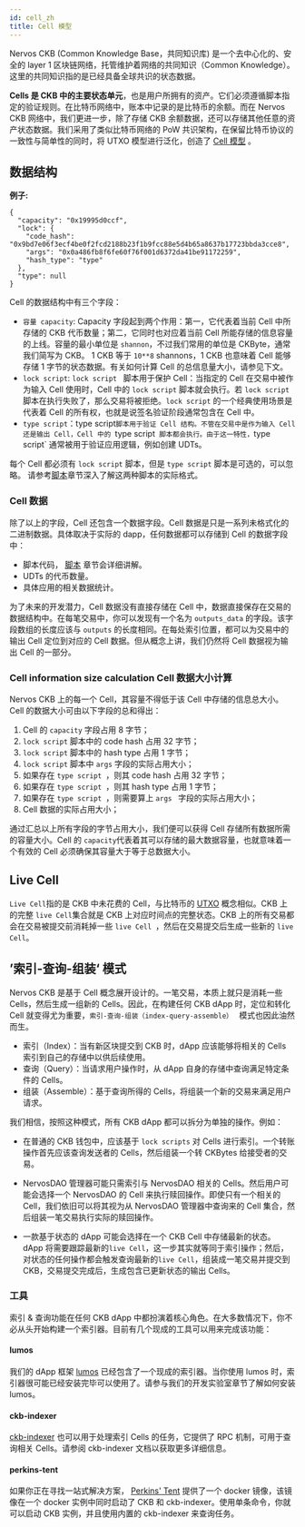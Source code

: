 ```yaml
---
id: cell_zh
title: Cell 模型
---
```


Nervos CKB (Common Knowledge Base，共同知识库) 是一个去中心化的、安全的 layer 1 区块链网络，托管维护着网络的共同知识（Common Knowledge）。这里的共同知识指的是已经具备全球共识的状态数据。 

**Cells 是 CKB 中的主要状态单元**，也是用户所拥有的资产。它们必须遵循脚本指定的验证规则。在比特币网络中，账本中记录的是比特币的余额。而在 Nervos CKB 网络中，我们更进一步，除了存储 CKB 余额数据，还可以存储其他任意的资产状态数据。我们采用了类似比特币网络的 PoW 共识架构，在保留比特币协议的一致性与简单性的同时，将 UTXO 模型进行泛化，创造了 [Cell 模型](https://medium.com/nervosnetwork/https-medium-com-nervosnetwork-cell-model-7323fca57571) 。

## 数据结构

**例子:**

```
{
  "capacity": "0x19995d0ccf",
  "lock": {
    "code_hash": "0x9bd7e06f3ecf4be0f2fcd2188b23f1b9fcc88e5d4b65a8637b17723bbda3cce8",
    "args": "0x0a486fb8f6fe60f76f001d6372da41be91172259",
    "hash_type": "type"
  },
  "type": null
}
```

Cell 的数据结构中有三个字段：

* `容量 capacity`: Capacity 字段起到两个作用：第一，它代表着当前 Cell 中所存储的 CKB 代币数量；第二，它同时也对应着当前 Cell 所能存储的信息容量的上线。容量的最小单位是 `shannon`，不过我们常用的单位是 CKByte，通常我们简写为 CKB。 1 CKB 等于 `10**8` shannons，1 CKB 也意味着 Cell 能够存储 1 字节的状态数据。有关如何计算 Cell 的总信息量大小，请参见下文。
* `lock script`:  `lock script ` 脚本用于保护 Cell：当指定的 Cell 在交易中被作为输入 Cell 使用时，Cell 中的 `lock script` 脚本就会执行。若 `lock script` 脚本在执行失败了，那么交易将被拒绝。`lock script` 的一个经典使用场景是代表着 Cell 的所有权，也就是说签名验证阶段通常包含在 Cell 中。
* `type script`：type script`脚本用于验证 Cell 结构。不管在交易中是作为输入 Cell 还是输出 Cell，Cell 中的 `type script` 脚本都会执行。由于这一特性，`type script` 通常被用于验证应用逻辑，例如创建 UDTs。

每个 Cell 都必须有 `lock script` 脚本，但是 `type script` 脚本是可选的，可以忽略。 请参考[脚本](script_zh.md)章节深入了解这两种脚本的实际格式。

### Cell 数据

除了以上的字段，Cell 还包含一个数据字段。Cell 数据是只是一系列未格式化的二进制数据。具体取决于实际的 dapp，任何数据都可以存储到 Cell 的数据字段中：

* 脚本代码， [脚本](script_zh.md) 章节会详细讲解。
* UDTs 的代币数量。
* 具体应用的相关数据统计。

为了未来的开发潜力，Cell 数据没有直接存储在 Cell 中，数据直接保存在交易的数据结构中。在每笔交易中，你可以发现有一个名为 `outputs_data` 的字段。该字段数组的长度应该与 `outputs` 的长度相同。在每处索引位置，都可以为交易中的输出 Cell 定位到对应的 Cell 数据。但从概念上讲，我们仍然将 Cell 数据视为输出 Cell 的一部分。   

### Cell information size calculation Cell 数据大小计算

Nervos CKB 上的每一个 Cell，其容量不得低于该 Cell 中存储的信息总大小。Cell 的数据大小可由以下字段的总和得出：

1. Cell 的 `capacity` 字段占用 8 字节；
2. `lock script` 脚本中的 code hash 占用 32 字节；
3. `lock script` 脚本中的 hash type 占用 1 字节；
4. `lock script` 脚本中 `args` 字段的实际占用大小；
5. 如果存在 `type script `，则其 code hash 占用 32 字节；
6. 如果存在 `type script `，则其 hash type 占用 1 字节；
7. 如果存在 `type script `，则需要算上 `args ` 字段的实际占用大小；
8. Cell 数据的实际占用大小；

通过汇总以上所有字段的字节占用大小，我们便可以获得 Cell 存储所有数据所需的容量大小。Cell 的 `capacity`代表着其可以存储的最大数据容量，也就意味着一个有效的 Cell 必须确保其容量大于等于总数据大小。

## Live Cell

`Live Cell`指的是 CKB 中未花费的 Cell，与比特币的 [UTXO](https://en.wikipedia.org/wiki/Unspent_transaction_output) 概念相似。CKB 上的完整 `live Cell`集合就是 CKB 上对应时间点的完整状态。CKB 上的所有交易都会在交易被提交前消耗掉一些 `live Cell `，然后在交易提交后生成一些新的 `live Cell`。

##  ’索引-查询-组装‘ 模式

Nervos CKB 是基于 Cell 概念展开设计的。一笔交易，本质上就只是消耗一些 Cells，然后生成一组新的 Cells。因此，在构建任何 CKB dApp 时，定位和转化 Cell 就变得尤为重要，`索引-查询-组装（index-query-assemble） ` 模式也因此油然而生。 

* 索引（Index）：当有新区块提交到 CKB 时，dApp 应该能够将相关的 Cells 索引到自己的存储中以供后续使用。
* 查询（Query）：当请求用户操作时，从 dApp 自身的存储中查询满足特定条件的 Cells。
* 组装（Assemble）：基于查询所得的 Cells，将组装一个新的交易来满足用户请求。

我们相信，按照这种模式，所有 CKB dApp 都可以拆分为单独的操作。例如：

* 在普通的 CKB 钱包中，应该基于 `lock scripts` 对 Cells 进行索引。一个转账操作首先应该查询发送者的 Cells，然后组装一个转 CKBytes 给接受者的交易。

* NervosDAO 管理器可能只需索引与 NervosDAO 相关的 Cells。然后用户可能会选择一个 NervosDAO 的 Cell 来执行赎回操作。即使只有一个相关的 Cell，我们依旧可以将其视为从 NervosDAO 管理器中查询来的 Cell 集合，然后组装一笔交易执行实际的赎回操作。
* 一款基于状态的 dApp 可能会选择在一个 CKB Cell 中存储最新的状态。dApp 将需要跟踪最新的`live Cell`，这一步其实就等同于索引操作；然后，对状态的任何操作都会触发查询最新的`live Cell`，组装成一笔交易并提交到 CKB，交易提交完成后，生成包含已更新状态的输出 Cells。

### 工具

索引 & 查询功能在任何 CKB dApp 中都扮演着核心角色。在大多数情况下，你不必从头开始构建一个索引器。目前有几个现成的工具可以用来完成该功能：

#### lumos

我们的 dApp 框架 [lumos](https://github.com/nervosnetwork/lumos) 已经包含了一个现成的索引器。当你使用 lumos 时，索引器很可能已经安装完毕可以使用了。请参与我们的开发实验室章节了解如何安装 lumos。

#### ckb-indexer

[ckb-indexer](https://github.com/quake/ckb-indexer) 也可以用于处理索引 Cells 的任务，它提供了 RPC 机制，可用于查询相关 Cells。请参阅 ckb-indexer 文档以获取更多详细信息。

#### perkins-tent

如果你正在寻找一站式解决方案， [Perkins' Tent](https://github.com/xxuejie/perkins-tent) 提供了一个 docker 镜像，该镜像在一个 docker 实例中同时启动了 CKB 和 ckb-indexer。使用单条命令，你就可以启动 CKB 实例，并且使用内置的 ckb-indexer 来查询任务。